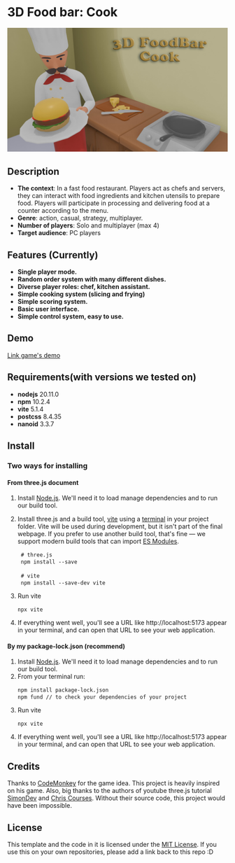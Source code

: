 # 3D Food bar: Cook
![alt text](<Menu background.jpg>)
## Description
  - **The context**: In a fast food restaurant. Players act as chefs and servers, they can interact with food ingredients and kitchen utensils to prepare food. Players will participate in processing and delivering food at a counter according to the menu.
- **Genre**: action, casual, strategy, multiplayer.
- **Number of players**: Solo and multiplayer (max 4)
- **Target audience**: PC players
## Features (Currently)
- **Single player mode.**
- **Random order system with many different dishes.**
- **Diverse player roles: chef, kitchen assistant.**
- **Simple cooking system (slicing and frying)**
- **Simple scoring system.**
- **Basic user interface.**
- **Simple control system, easy to use.**
## Demo 
[Link game's demo](https://youtu.be/tHg4uMXTQb0)
## Requirements(with versions we tested on)
- **nodejs** 20.11.0
- **npm** 10.2.4
- **vite** 5.1.4
- **postcss** 8.4.35
- **nanoid** 3.3.7

## Install

### Two ways for installing
#### From three.js document
1. Install [Node.js](https://https://nodejs.org/en). We'll need it to load manage dependencies and to run our build tool.
2. Install three.js and a build tool, [vite](https://https://vitejs.dev/) using a [terminal](https://www.joshwcomeau.com/javascript/terminal-for-js-devs/) in your project folder. Vite will be used during development, but it isn't part of the final webpage. If you prefer to use another build tool, that's fine — we support modern build tools that can import [ES Modules](https://eloquentjavascript.net/3rd_edition/10_modules.html#h_zWTXAU93DC).
 
   ```
    # three.js
    npm install --save 

    # vite
    npm install --save-dev vite
3. Run vite
   ``` 
   npx vite
4. If everything went well, you'll see a URL like http://localhost:5173 appear in your terminal, and can open that URL to see your web application.
#### By my package-lock.json (recommend)
1. Install [Node.js](https://https://nodejs.org/en). We'll need it to load manage dependencies and to run our build tool.
2. From your terminal run:       
   ```
   npm install package-lock.json
   npm fund // to check your dependencies of your project
3. Run vite
   ``` 
   npx vite
4. If everything went well, you'll see a URL like http://localhost:5173 appear in your terminal, and can open that URL to see your web application.
## Credits
Thanks to [CodeMonkey](https://https://unitycodemonkey.com/) for the game idea. This project is heavily inspired on his game. Also, big thanks to the authors of youtube three.js tutorial [SimonDev](https://https://www.youtube.com/@simondev758) and [Chris Courses](https://www.youtube.com/@ChrisCourses). Without their source code, this project would have been impossible.
## License
This template and the code in it is licensed under the [MIT License](https://github.com/git/git-scm.com/blob/main/MIT-LICENSE.txt).
If you use this on your own repositories, please add a link back to this repo :D
